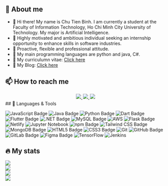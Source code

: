 ## 👤 About me
- 👋 Hi there! My name is Chu Tien Binh. I am currently a student at the Faculty of Information Technology, Ho Chi Minh City University of Technology. My major is Artificial Intelligence.
- 👀 Highly motivated and ambitious individual seeking an internship opportunity to enhance skills in software industries.
- 🤗 Proactive, flexible and professional attitude.
- 🌱 My main programming languages are python and java, C#.
- 📄 My curriculumn vitae: [Click here](https://totgokhung.netlify.app/assets/uploads/CV5.pdf)
- 📓 My Blog: [Click here](https://totgokhung.netlify.app/)
## 📫 How to reach me

<div id="badges" align="center" style="margin: 3px">
  <a style="margin: 1px" href="https://www.linkedin.com/in/chu-ti%E1%BA%BFn-b%C3%ACnh-2357062bb/">
    <img src="https://img.shields.io/badge/LinkedIn-blue?style=for-the-badge&logo=linkedin&logoColor=white"/>
  </a>
  <a style="margin: 1px" href="https://github.com/totgokhung123">
    <img src="https://img.shields.io/badge/Github-black?style=for-the-badge&logo=Github&logoColor=white"/>
  </a>
  <a style="margin: 1px" href="mailto:chutienbinh2003@gmail.com">
    <img src="https://img.shields.io/badge/gmail-%23D14836.svg?&style=for-the-badge&logo=gmail&logoColor=white&color=ec4135"/>
  </a>
</div>
## 🌱 Languages & Tools

![JavaScript Badge](https://img.shields.io/badge/JavaScript-F7DF1E?logo=javascript&logoColor=000&style=flat)
![Java Badge](https://img.shields.io/badge/Java-ED8B00?style=flat&logo=openjdk&logoColor=white)
![Python Badge](https://img.shields.io/badge/Python-3776AB?style=flat&logo=python&logoColor=white)
![Dart Badge](https://img.shields.io/badge/Dart-0175C2?style=flat&logo=dart&logoColor=white)
![Flutter Badge](https://img.shields.io/badge/Flutter-02569B?style=flat&logo=flutter&logoColor=white)
![.NET Badge](https://img.shields.io/badge/.NET-512BD4?style=flat&logo=dotnet&logoColor=white)
![MySQL Badge](https://img.shields.io/badge/MySQL-4479A1?style=flat&logo=mysql&logoColor=white)
![AWS](https://img.shields.io/badge/AWS-%23FF9900.svg?style=flat&logo=amazon-aws&logoColor=white)
![Flask Badge](https://img.shields.io/badge/Flask-000000?style=flat&logo=flask&logoColor=white)
![Netlify](https://img.shields.io/badge/netlify-%23000000.svg?style=flat&logo=netlify&logoColor=#00C7B7)
![Jupyter Notebook](https://img.shields.io/badge/jupyter-%23FA0F00.svg?style=flat&logo=jupyter&logoColor=white)
![npm Badge](https://img.shields.io/badge/npm-CB3837?logo=npm&logoColor=fff&style=flat)
![Tailwind CSS Badge](https://img.shields.io/badge/Tailwind%20CSS-06B6D4?logo=tailwindcss&logoColor=fff&style=flat)
![MongoDB Badge](https://img.shields.io/badge/MongoDB-47A248?logo=mongodb&logoColor=fff&style=flat)
![HTML5 Badge](https://img.shields.io/badge/HTML5-E34F26?logo=html5&logoColor=fff&style=flat)
![CSS3 Badge](https://img.shields.io/badge/CSS3-1572B6?logo=css3&logoColor=fff&style=flat)
![Git](https://img.shields.io/badge/git-%23F05033.svg?style=flat&logo=git&logoColor=white)
![GitHub Badge](https://img.shields.io/badge/GitHub-181717?logo=github&logoColor=fff&style=flat)
![GitLab Badge](https://img.shields.io/badge/GitLab-FC6D26?logo=gitlab&logoColor=fff&style=flat)
![Figma Badge](https://img.shields.io/badge/Figma-F24E1E?logo=figma&logoColor=fff&style=flat)
![TensorFlow](https://img.shields.io/badge/TensorFlow-%23FF6F00.svg?style=flat&logo=TensorFlow&logoColor=white)
![Jenkins](https://img.shields.io/badge/jenkins-%232C5263.svg?style=flat&logo=jenkins&logoColor=white)


## 🔥 My stats
![](https://github-readme-stats.vercel.app/api?username=totgokhung123&theme=omni&hide_border=false&include_all_commits=true&count_private=false)<br/>
![](https://github-readme-streak-stats.herokuapp.com/?user=totgokhung123&theme=omni&hide_border=false)<br/>
![](https://github-readme-stats.vercel.app/api/top-langs/?username=totgokhung123&theme=omni&hide_border=false&layout=compact&hide=html,css)<br/>
![](https://github-trophies.vercel.app/?username=totgokhung123&theme=dracula&no-frame=true&no-bg=false&margin-w=4)


